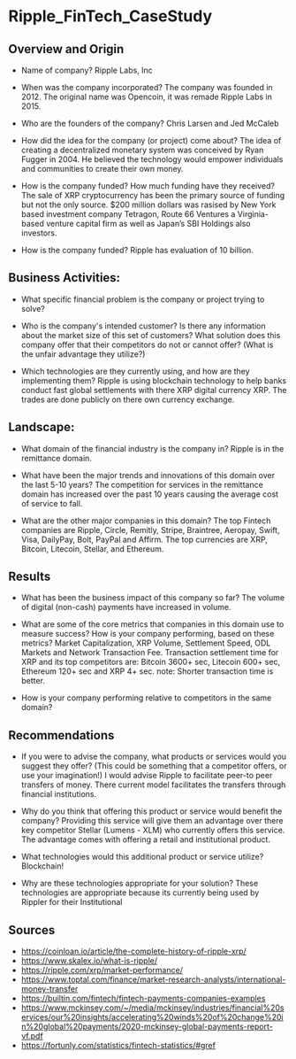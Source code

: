 # Ripple_FinTech_CaseStudy


## Overview and Origin

* Name of company? Ripple Labs, Inc

* When was the company incorporated? The company was founded in 2012. The original name was Opencoin, it was remade Ripple Labs in 2015.

* Who are the founders of the company? Chris Larsen and Jed McCaleb

* How did the idea for the company (or project) come about? The idea of creating a decentralized monetary system was conceived by Ryan Fugger in 2004. He believed the technology would empower individuals and communities to create their own money.

* How is the company funded? How much funding have they received? The sale of XRP cryptocurrency has been the primary source of funding but not the only source. $200 million dollars was rasised by New York based investment company Tetragon, Route 66 Ventures a Virginia-based venture capital firm as well as Japan’s SBI Holdings also investors.

* How is the company funded? Ripple has evaluation of 10 billion.


## Business Activities:

* What specific financial problem is the company or project trying to solve?

* Who is the company's intended customer?  Is there any information about the market size of this set of customers?
What solution does this company offer that their competitors do not or cannot offer? (What is the unfair advantage they utilize?)

* Which technologies are they currently using, and how are they implementing them?  Ripple is using blockchain technology to help banks conduct fast global settlements with there XRP digital currency XRP. The trades are done publicly on there own currency exchange.



## Landscape:

* What domain of the financial industry is the company in? Ripple is in the remittance domain.

* What have been the major trends and innovations of this domain over the last 5-10 years? The competition for services in the remittance domain has increased over the past 10 years causing the average cost of service to fall.

* What are the other major companies in this domain? The top Fintech companies are Ripple, Circle, Remitly, Stripe, Braintree, Aeropay, Swift, Visa, DailyPay, Bolt, PayPal and Affirm. The top currencies are XRP, Bitcoin, Litecoin, Stellar, and Ethereum.


## Results

* What has been the business impact of this company so far? The volume of digital (non-cash) payments have increased in volume.

* What are some of the core metrics that companies in this domain use to measure success? How is your company performing, based on these metrics? Market Capitalization, XRP Volume, Settlement Speed, ODL Markets and Network Transaction Fee. Transaction settlement time for XRP and its top competitors are: Bitcoin 3600+ sec, Litecoin 600+ sec, Ethereum 120+ sec and XRP 4+ sec. note: Shorter transaction time is better.


* How is your company performing relative to competitors in the same domain?


## Recommendations

* If you were to advise the company, what products or services would you suggest they offer? (This could be something that a competitor offers, or use your imagination!) I would advise Ripple to facilitate peer-to peer transfers of money. There current model facilitates the transfers through financial institutions.

* Why do you think that offering this product or service would benefit the company? Providing this service will give them an advantage over there key competitor Stellar (Lumens - XLM) who currently offers this service. The advantage comes with offering a retail and institutional product.

* What technologies would this additional product or service utilize? Blockchain!

* Why are these technologies appropriate for your solution? These technologies are appropriate because its currently being used by Rippler for their Institutional

## Sources
* https://coinloan.io/article/the-complete-history-of-ripple-xrp/
* https://www.skalex.io/what-is-ripple/
* https://ripple.com/xrp/market-performance/
* https://www.toptal.com/finance/market-research-analysts/international-money-transfer
* https://builtin.com/fintech/fintech-payments-companies-examples
* https://www.mckinsey.com/~/media/mckinsey/industries/financial%20services/our%20insights/accelerating%20winds%20of%20change%20in%20global%20payments/2020-mckinsey-global-payments-report-vf.pdf
* https://fortunly.com/statistics/fintech-statistics/#gref
